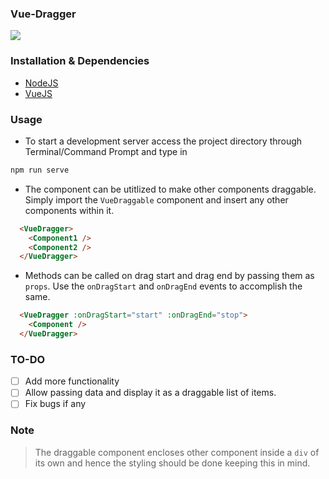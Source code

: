 ### Vue-Dragger

![](demo.gif)

### Installation & Dependencies

- [NodeJS](https://nodejs.org/en/)
- [VueJS](https://vuejs.org/)

### Usage

- To start a development server access the project directory through Terminal/Command Prompt and type in

```bash
npm run serve
```

- The component can be utitlized to make other components draggable. Simply import the `VueDraggable` component and insert any other components within it.

```html
  <VueDragger>
    <Component1 />
    <Component2 />
  </VueDragger>
```

- Methods can be called on drag start and drag end by passing them as `props`. Use the `onDragStart` and `onDragEnd` events to accomplish the same.

```html
  <VueDragger :onDragStart="start" :onDragEnd="stop">
    <Component />
  </VueDragger>
```

### TO-DO

- [ ] Add more functionality
- [ ] Allow passing data and display it as a draggable list of items.
- [ ] Fix bugs if any

### Note

> The draggable component encloses other component inside a `div` of its own and hence the styling should be done keeping this in mind.


